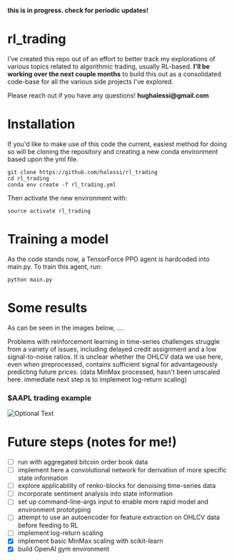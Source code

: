 **this is in progress. check for periodic updates!**

# rl_trading
I've created this repo out of an effort to better track my explorations of various topics related to algorithmic trading, usually RL-based. **I'll be working over the next couple months** to build this out as a consolidated code-base for all the various side projects I've explored. 

Please reach out if you have any questions!
__hughalessi@gmail.com__

# Installation
If you'd like to make use of this code the current, easiest method for doing so will be cloning the repository and creating a new conda environment based upon the yml file. 

```
git clone https://github.com/halessi/rl_trading
cd rl_trading
conda env create -f rl_trading.yml
```

Then activate the new environment with:
```
source activate rl_trading
```

# Training a model
As the code stands now, a TensorForce PPO agent is hardcoded into main.py. To train this agent, run:
```
python main.py
```

# Some results
As can be seen in the images below, ....

Problems with reinforcement learning in time-series challenges struggle from a variety of issues, including delayed credit assignment and a low signal-to-noise ratios. It is unclear whether the OHLCV data we use here, even when preprocessed, contains sufficient signal for advantageously predicting future prices. (data MinMax processed, hasn't been unscaled here. immediate next step is to implement log-return scaling)

### $AAPL trading example
![Optional Text](../master/imgs/AAPL.png)

# Future steps (notes for me!)
- [ ] run with aggregated bitcoin order book data
- [ ] implement here a convolutional network for derivation of more specific state information
- [ ] explore applicability of renko-blocks for denoising time-series data
- [ ] incorporate sentiment analysis into state information
- [ ] set up command-line-args input to enable more rapid model and environment prototyping
- [ ] attempt to use an autoencoder for feature extraction on OHLCV data before feeding to RL
- [ ] implement log-return scaling
- [X] implement basic MinMax scaling with scikit-learn
- [X] build OpenAI gym environment

